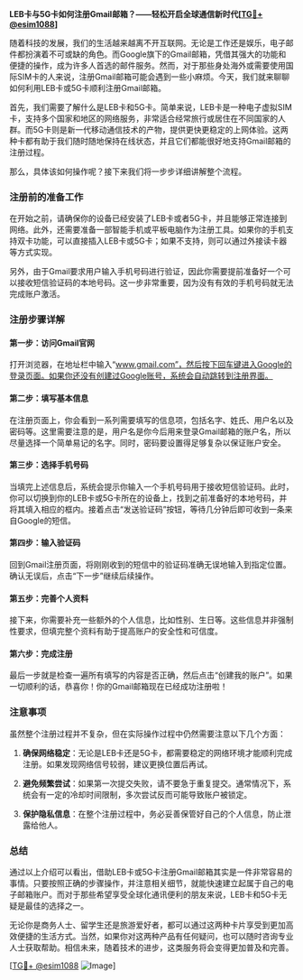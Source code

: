 **LEB卡与5G卡如何注册Gmail邮箱？——轻松开启全球通信新时代[[TG💪+ @esim1088](https://t.me/s/esim1088)]**

随着科技的发展，我们的生活越来越离不开互联网。无论是工作还是娱乐，电子邮件都扮演着不可或缺的角色。而Google旗下的Gmail邮箱，凭借其强大的功能和便捷的操作，成为许多人首选的邮件服务。然而，对于那些身处海外或需要使用国际SIM卡的人来说，注册Gmail邮箱可能会遇到一些小麻烦。今天，我们就来聊聊如何利用LEB卡或5G卡顺利注册Gmail邮箱。

首先，我们需要了解什么是LEB卡和5G卡。简单来说，LEB卡是一种电子虚拟SIM卡，支持多个国家和地区的网络服务，非常适合经常旅行或居住在不同国家的人群。而5G卡则是新一代移动通信技术的产物，提供更快更稳定的上网体验。这两种卡都有助于我们随时随地保持在线状态，并且它们都能很好地支持Gmail邮箱的注册过程。

那么，具体该如何操作呢？接下来我们将一步步详细讲解整个流程。

### 注册前的准备工作

在开始之前，请确保你的设备已经安装了LEB卡或者5G卡，并且能够正常连接到网络。此外，还需要准备一部智能手机或平板电脑作为注册工具。如果你的手机支持双卡功能，可以直接插入LEB卡或5G卡；如果不支持，则可以通过外接读卡器等方式实现。

另外，由于Gmail要求用户输入手机号码进行验证，因此你需要提前准备好一个可以接收短信验证码的本地号码。这一步非常重要，因为没有有效的手机号码就无法完成账户激活。

### 注册步骤详解

#### 第一步：访问Gmail官网
打开浏览器，在地址栏中输入“www.gmail.com”，然后按下回车键进入Google的登录页面。如果你还没有创建过Google账号，系统会自动跳转到注册界面。

#### 第二步：填写基本信息
在注册页面上，你会看到一系列需要填写的信息项，包括名字、姓氏、用户名以及密码等。这里需要注意的是，用户名是你今后用来登录Gmail邮箱的账户名，所以尽量选择一个简单易记的名字。同时，密码要设置得足够复杂以保证账户安全。

#### 第三步：选择手机号码
当填完上述信息后，系统会提示你输入一个手机号码用于接收短信验证码。此时，你可以切换到你的LEB卡或5G卡所在的设备上，找到之前准备好的本地号码，并将其填入相应的框内。接着点击“发送验证码”按钮，等待几分钟后即可收到一条来自Google的短信。

#### 第四步：输入验证码
回到Gmail注册页面，将刚刚收到的短信中的验证码准确无误地输入到指定位置。确认无误后，点击“下一步”继续后续操作。

#### 第五步：完善个人资料
接下来，你需要补充一些额外的个人信息，比如性别、生日等。这些信息并非强制性要求，但填完整个资料有助于提高账户的安全性和可信度。

#### 第六步：完成注册
最后一步就是检查一遍所有填写的内容是否正确，然后点击“创建我的账户”。如果一切顺利的话，恭喜你！你的Gmail邮箱现在已经成功注册啦！

### 注意事项

虽然整个注册过程并不复杂，但在实际操作过程中仍然需要注意以下几个方面：

1. **确保网络稳定**：无论是LEB卡还是5G卡，都需要稳定的网络环境才能顺利完成注册。如果发现网络信号较弱，建议更换位置后再试。
   
2. **避免频繁尝试**：如果第一次提交失败，请不要急于重复提交。通常情况下，系统会有一定的冷却时间限制，多次尝试反而可能导致账户被锁定。

3. **保护隐私信息**：在整个注册过程中，务必妥善保管好自己的个人信息，防止泄露给他人。

### 总结

通过以上介绍可以看出，借助LEB卡或5G卡注册Gmail邮箱其实是一件非常容易的事情。只要按照正确的步骤操作，并注意相关细节，就能快速建立起属于自己的电子邮箱账户。而对于那些希望享受全球化通讯便利的朋友来说，LEB卡和5G卡无疑是最佳的选择之一。

无论你是商务人士、留学生还是旅游爱好者，都可以通过这两种卡片享受到更加高效便捷的生活方式。当然，如果你对这两种产品有任何疑问，也可以随时咨询专业人士获取帮助。相信未来，随着技术的进步，这类服务将会变得更加普及和完善。

[[TG💪+ @esim1088](https://t.me/s/esim1088) ![Image](https://i.postimg.cc/4NQfJmqS/Snipaste-2025-05-13-00-14-12.png)]